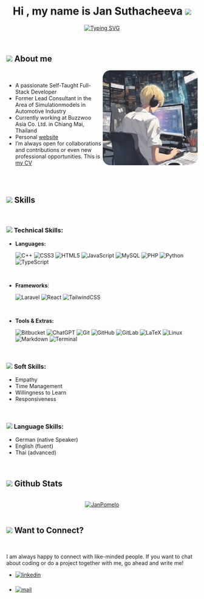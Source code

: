 <h1 align="center"><b>Hi , my name is Jan Suthacheeva </b><img src="https://media.giphy.com/media/hvRJCLFzcasrR4ia7z/giphy.gif" width="35"></h1>
<!--  -->
<p align="center">
<a href="https://git.io/typing-svg"><img src="https://readme-typing-svg.demolab.com?font=Fira+Code&duration=3000&pause=1000&center=true&vCenter=true&random=false&width=435&lines=Self-Taught+Full-Stack-Developer...;Bachelor+of+Engineering...;Former+Lead+Consultant...;Motorsport+Enthusiast...;Lifelong+Learning+%3C3" alt="Typing SVG" /></a>
</p>


<br>
	
## <img src="https://media3.giphy.com/media/QsCxLxfVPtGA8JWMen/giphy.webp?cid=b03b009duwt70ccxtrlvhtofypif8na4motdbb83gw3tkt9p&ep=v1_gifs_gifId&rid=giphy.webp&ct=s" height="20"/><b> About me </b>

<picture> <img align="right" style='border-radius: 20px' src="https://raw.githubusercontent.com/JanPomelo/janpomelo/main/coding.png" width = 250px></picture>

<br>

- A passionate Self-Taught Full-Stack Developer
- Former Lead Consultant in the Area of Simulationmodels in Automotive Industry
- Currently working at Buzzwoo Asia Co. Ltd. in Chiang Mai, Thailand
- Personal [website](https://janpomelo.github.io/personal-portfolio/)
- I’m always open for collaborations and contributions or even new professional opportunities. This is [my CV](CV-Jan-Steikowski.pdf)

<br><br>

## <img src="https://media4.giphy.com/media/QssGEmpkyEOhBCb7e1/giphy.webp?cid=b03b009dd7vjcyqacv20wv1bd6esw7vsmqy4hivoijuls7tx&ep=v1_gifs_gifId&rid=giphy.webp&ct=s" height ="20"><b> Skills </b>
<br>
<p align="center">
  
### <img src="https://media4.giphy.com/media/VJ65NK5synjTaL4D0I/giphy.webp?cid=b03b009d9s8t7jn004cbybeu2av3fzsq3qh6mpz5v5pwp039&ep=v1_gifs_gifId&rid=giphy.webp&ct=s" height ="20"> <b> Technical Skills: </b>

- **Languages:**

    ![C++](https://img.shields.io/badge/c++-%2300599C.svg?style=for-the-badge&logo=c%2B%2B&logoColor=white)
    ![CSS3](https://img.shields.io/badge/css3-%231572B6.svg?style=for-the-badge&logo=css3&logoColor=white)
    ![HTML5](https://img.shields.io/badge/html5-%23E34F26.svg?style=for-the-badge&logo=html5&logoColor=white)
    ![JavaScript](https://img.shields.io/badge/javascript-%23323330.svg?style=for-the-badge&logo=javascript&logoColor=%23F7DF1E)
    ![MySQL](https://img.shields.io/badge/mysql-%2300f.svg?style=for-the-badge&logo=mysql&logoColor=white)
    ![PHP](https://img.shields.io/badge/php-%23777BB4.svg?style=for-the-badge&logo=php&logoColor=white)
    ![Python](https://img.shields.io/badge/python-3670A0?style=for-the-badge&logo=python&logoColor=ffdd54)
    ![TypeScript](https://img.shields.io/badge/typescript-%23007ACC.svg?style=for-the-badge&logo=typescript&logoColor=white)

<br>   
    
- **Frameworks**:
  
   ![Laravel](https://img.shields.io/badge/laravel-%23FF2D20.svg?style=for-the-badge&logo=laravel&logoColor=white)
   ![React](https://img.shields.io/badge/react-%2320232a.svg?style=for-the-badge&logo=react&logoColor=%2361DAFB)
   ![TailwindCSS](https://img.shields.io/badge/tailwindcss-%2338B2AC.svg?style=for-the-badge&logo=tailwind-css&logoColor=white)

<br>

- **Tools & Extras:**
  
    ![Bitbucket](https://img.shields.io/badge/bitbucket-%230047B3.svg?style=for-the-badge&logo=bitbucket&logoColor=white)
    ![ChatGPT](https://img.shields.io/badge/chatGPT-74aa9c?style=for-the-badge&logo=openai&logoColor=white)
    ![Git](https://img.shields.io/badge/git-%23F05033.svg?style=for-the-badge&logo=git&logoColor=white)
    ![GitHub](https://img.shields.io/badge/github-%23121011.svg?style=for-the-badge&logo=github&logoColor=white)
    ![GitLab](https://img.shields.io/badge/gitlab-%23181717.svg?style=for-the-badge&logo=gitlab&logoColor=white)
    ![LaTeX](https://img.shields.io/badge/latex-%23008080.svg?style=for-the-badge&logo=latex&logoColor=white)
    ![Linux](https://img.shields.io/badge/Linux-FCC624?style=for-the-badge&logo=linux&logoColor=black)
    ![Markdown](https://img.shields.io/badge/markdown-%23000000.svg?style=for-the-badge&logo=markdown&logoColor=white)
    ![Terminal](https://img.shields.io/badge/Terminal-%23054020?style=for-the-badge&logo=gnu-bash&logoColor=white)
    
<br>

### <img src="https://media0.giphy.com/media/nvqVfzEX1cL8E2YrMQ/giphy.webp?cid=b03b009dm0s88hpw5be3gxv3awblm1drk9dtjidak62oxo4s&ep=v1_gifs_gifId&rid=giphy.webp&ct=s" height='20' > <b> Soft Skills: </b>

  - Empathy
  - Time Management
  - Willingness to Learn
  - Responsiveness

<br>

### <img src="https://media1.giphy.com/media/HVofJOWFXGpDX4xeg1/giphy.webp?cid=b03b009d7wijd21iv2eipy5gcu3uarc6670vyzuxwsvuo422&ep=v1_gifs_gifId&rid=giphy.webp&ct=s" height='20' ><b> Language Skills: </b>

  - German (native Speaker)
  - English (fluent)
  - Thai (advanced)
</p>

<br>


## <img src="https://media0.giphy.com/media/iY8CRBdQXODJSCERIr/giphy.webp?cid=b03b009dtwf9vr1a1r93nl6wgsed24qqhmmlbl58e2vvwp56&ep=v1_gifs_gifId&rid=giphy.webp&ct=s" height="20"><b> Github Stats </b>
<br>

<div align="center">

<div align="center">
  <a href="https://github.com/janpomelo/">
    <img src="https://github-readme-stats.vercel.app/api/top-langs?username=janpomelo&show_icons=true&locale=en&layout=compact&line_height=20&title_color=7A7ADB&icon_color=2234AE&text_color=D3D3D3&bg_color=0,000000,130F40" width="375"  alt="JanPomelo"/>
  </a>
</div>
<br>
</div>


## <img src="https://media3.giphy.com/media/KtHYHsCSQurUc7Kuf3/giphy.webp?cid=b03b009dgth9l5prkw1xfk2cgc4d72uo53ze7ukcbesmsjmg&ep=v1_gifs_gifId&rid=giphy.webp&ct=s" height='20' ><b> Want to Connect? </b>
<br>
<div align='left'>

<p>I am always happy to connect with like-minded people. If you want to chat about coding or do a project together with me, go ahead and write me!</p>
<ul>

<li>
<a href="https://linkedin.com/in/jan-steikowski" target="_blank">
<img src="https://img.shields.io/badge/linkedin:  Jan%20Steikowski-%2300acee.svg?color=405DE6&style=for-the-badge&logo=linkedin&logoColor=white" alt=linkedin style="margin-bottom: 5px;"/>
</a>
</li>

<br>

<li>
<a href="mailto:j.steikowski@aol.com" target="_blank">
<img src="https://img.shields.io/badge/mail:  Jan%20Steikowski-%23EA4335.svg?style=for-the-badge&logo=gmail&logoColor=white" alt=mail style="margin-bottom: 5px;" />
</a>
</li>
	
</ul>
</div>

<br>
